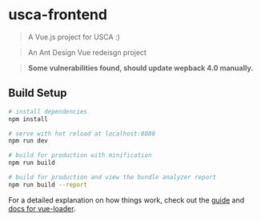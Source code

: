 # usca-frontend

> A Vue.js project for USCA :)

> An Ant Design Vue redeisgn project

> **Some vulnerabilities found, should update wepback 4.0 manually.**

## Build Setup

``` bash
# install dependencies
npm install

# serve with hot reload at localhost:8080
npm run dev

# build for production with minification
npm run build

# build for production and view the bundle analyzer report
npm run build --report
```

For a detailed explanation on how things work, check out the [guide](http://vuejs-templates.github.io/webpack/) and [docs for vue-loader](http://vuejs.github.io/vue-loader).
